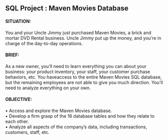 ## SQL Project : Maven Movies Database

#### SITUATION: 
You and your Uncle Jimmy just purchased Maven Movies, a brick and mortar DVD Rental business. Uncle Jimmy put up the money, and you’re in charge of the day-to-day operations.

#### BRIEF: 
As a new owner, you’ll need to learn everything you can about your business: your product inventory, your staff, your customer purchase behaviors, etc. You haveaccess to the entire Maven Movies SQL database, but the remaining employees are not able to give you much direction. You’ll need to analyze everything on your own.

#### OBJECTIVE:
• Access and explore the Maven Movies database.<br />
• Develop a firm grasp of the 16 database tables and how they relate to each other.<br />
• Analyze all aspects of the company’s data, including transactions, customers, staff, etc.
